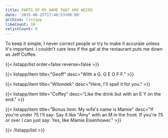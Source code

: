 ```yaml
---
title: PARTS OF MY NAME THAT ARE WEIRD
date: '2015-08-25T17:40:53+00:00'
archive: listapp
likeCount: 10
relistCount: 0
---
```


To keep it simple, I never correct people or try to make it accurate unless it's important. I couldn't care less if the gal at the restaurant puts me down as Jeff Coffee.

<!--more-->

{{< listapp/list order=false reverse=false >}}

   {{< listapp/item title="Geoff"
      desc="With a G. G E O F F." >}}

   {{< listapp/item title="Wilondek"
      desc="Here, I'll spell it for you." >}}

   {{< listapp/item title="Coffey"
      desc="Like the drink but with an E Y on the end." >}}

   {{< listapp/item title="Bonus item: My wife's name is Mamie"
      desc="If you're under 75 I'll say: Say it like \"Amy\" with an M in the front. If you're 75 or over I can just say: Yes, like Mamie Eisenhower." >}}

{{< /listapp/list >}}
